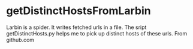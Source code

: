 getDistinctHostsFromLarbin
==========================

Larbin is a spider. It writes fetched urls in a file. The sript getDistinctHosts.py helps me to pick up distinct hosts of these urls.
From github.com
